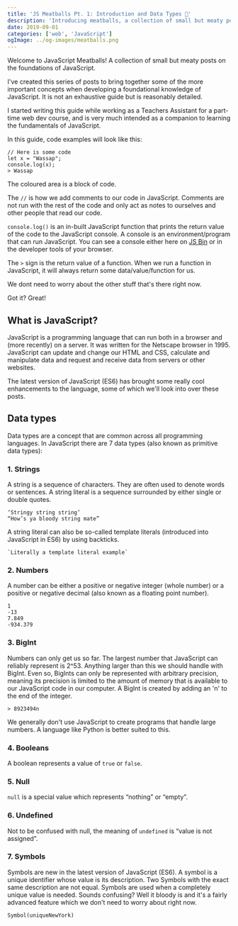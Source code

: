 ```yaml
---
title: 'JS Meatballs Pt. 1: Introduction and Data Types 🍝'
description: 'Introducing meatballs, a collection of small but meaty posts on the foundations of JavaScript. Also, we look at the 7 hottest primitive data types for JavaScript in 2020.'
date: 2019-09-01
categories: ['web', 'JavaScript']
ogImage: ../og-images/meatballs.png
---
```


Welcome to JavaScript Meatballs! A collection of small but meaty posts on the foundations of JavaScript.

I've created this series of posts to bring together some of the more important concepts when developing a foundational knowledge of JavaScript. It is not an exhaustive guide but is reasonably detailed. 

I started writing this guide while working as a Teachers Assistant for a part-time web dev course, and is very much intended as a companion to learning the fundamentals of JavaScript.

In this guide, code examples will look like this:

    // Here is some code
    let x = "Wassap";
    console.log(x);
    > Wassap

The coloured area is a block of code.

The `//` is how we add comments to our code in JavaScript. Comments are not run with the rest of the code and only act as notes to ourselves and other people that read our code. 

`console.log()` is an in-built JavaScript function that prints the return value of the code to the JavaScript console. A console is an environment/program that can run JavaScript. You can see a console either here on [JS Bin](https://jsbin.com/?js,console) or in the developer tools of your browser.

The `>` sign is the return value of a function. When we run a function in JavaScript, it will always return some data/value/function for us.

We dont need to worry about the other stuff that's there right now.

Got it? Great!

## What is JavaScript?
JavaScript is a programming language that can run both in a browser and (more recently) on a server. It was written for the Netscape browser in 1995. JavaScript can update and change our HTML and CSS, calculate and manipulate data and request and receive data from servers or other websites. 

The latest version of JavaScript (ES6) has brought some really cool enhancements to the language, some of which we'll look into over these posts.

## Data types
Data types are a concept that are common across all programming languages. In JavaScript there are 7 data types (also known as primitive data types):

### 1. Strings

A string is a sequence of characters. They are often used to denote words or sentences. A string literal is a sequence surrounded by either single or double quotes.

    ‘Stringy string string’ 
    “How’s ya bloody string mate”

A string literal can also be so-called template literals (introduced into JavaScript in ES6) by using backticks.

    `Literally a template literal example`

### 2. Numbers

A number can be either a positive or negative integer (whole number) or a positive or negative decimal (also known as a floating point number).

    1
    -13
    7.849
    -934.379

### 3. BigInt
Numbers can only get us so far. The largest number that JavaScript can reliably represent is 2^53. Anything larger than this we should handle with BigInt. Even so, BigInts can only be represented with arbitrary precision, meaning its precision is limited to the amount of memory that is available to our JavaScript code in our computer. 
A BigInt is created by adding an 'n' to the end of the integer.

    > 8923494n

We generally don't use JavaScript to create programs that handle large numbers. A language like Python is better suited to this. 

### 4. Booleans
A boolean represents a value of `true` or `false`.

### 5. Null
`null` is a special value which represents “nothing” or “empty”.

### 6. Undefined
Not to be confused with null, the meaning of `undefined` is “value is not assigned”.

### 7. Symbols
Symbols are new in the latest version of JavaScript (ES6). A symbol is a unique identifier whose value is its description. Two Symbols with the exact same description are not equal. Symbols are used when a completely unique value is needed. 
Sounds confusing? Well it bloody is and it's a fairly advanced feature which we don't need to worry about right now.

    Symbol(uniqueNewYork)
